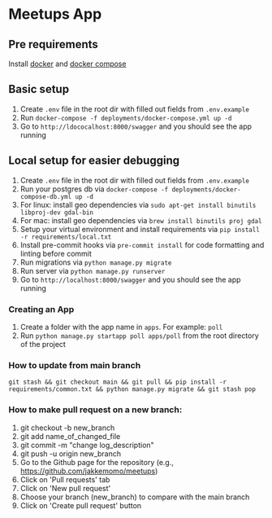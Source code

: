 # Meetups App

## Pre requirements
Install [docker](https://docs.docker.com/engine/install/) and [docker compose](https://docs.docker.com/compose/install/)

## Basic setup
1. Create `.env` file in the root dir with filled out fields from `.env.example`
2. Run `docker-compose -f deployments/docker-compose.yml up -d`
3. Go to `http://ldococalhost:8000/swagger` and you should see the app running

## Local setup for easier debugging
1. Create `.env` file in the root dir with filled out fields from `.env.example`
2. Run your postgres db via `docker-compose -f deployments/docker-compose-db.yml up -d`
3. For linux: install geo dependencies via `sudo apt-get install binutils libproj-dev gdal-bin`
4. For mac: install geo dependencies via `brew install binutils proj gdal`
5. Setup your virtual environment and install requirements via `pip install -r requirements/local.txt`
6. Install pre-commit hooks via `pre-commit install` for code formatting and linting before commit
7. Run migrations via `python manage.py migrate`
8. Run server via `python manage.py runserver`
9. Go to `http://localhost:8000/swagger` and you should see the app running


### Creating an App
1. Create a folder with the app name in `apps`. For example: `poll`
2. Run `python manage.py startapp poll apps/poll` from the root directory of the project

### How to update from main branch
`git stash && git checkout main && git pull && pip install -r requirements/common.txt && python manage.py migrate && git stash pop
`
### How to make pull request on a new branch:
1. git checkout -b new_branch
2. git add name_of_changed_file
3. git commit -m "change log_description"
4. git push -u origin new_branch
5. Go to the Github page for the repository (e.g., https://github.com/jakkemomo/meetups)
6. Click on 'Pull requests' tab
7. Click on 'New pull request'
8. Choose your branch (new_branch) to compare with the main branch
9. Click on 'Create pull request' button
